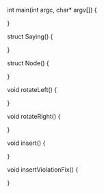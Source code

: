 int main(int argc, char* argv[]) {

}

struct Saying() {

}


struct Node() {

}


void rotateLeft() {

}


void rotateRight() {

}

void insert() {

}

void insertViolationFix() {

}

